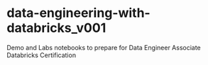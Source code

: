 # data-engineering-with-databricks_v001
Demo and Labs notebooks to prepare for Data Engineer Associate Databricks Certification 
